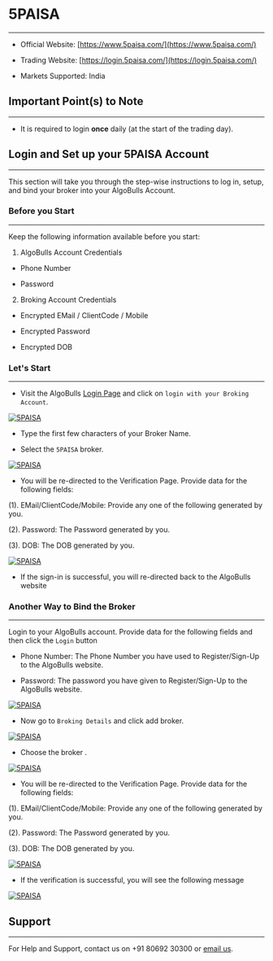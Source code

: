 # 5PAISA
---

* Official Website: [https://www.5paisa.com/](https://www.5paisa.com/)

* Trading Website: [https://login.5paisa.com/](https://login.5paisa.com/)

* Markets Supported: India

## Important Point(s) to Note
---
* It is required to login **once** daily (at the start of the trading day).

## Login and Set up your 5PAISA Account 
---
This section will take you through the step-wise instructions to log in, setup, and bind your broker into your AlgoBulls Account.

### Before you Start
---
Keep the following information available before you start:

1) AlgoBulls Account Credentials

* Phone Number

* Password

2) Broking Account Credentials

* Encrypted EMail / ClientCode / Mobile

* Encrypted Password

* Encrypted DOB

### Let's Start
---
* Visit the AlgoBulls [Login Page](https://app.algobulls.com/user/login) and click on `login with your Broking Account`.

[ ![5PAISA](imgs/algo_home.png "Click to Enlarge or Ctrl+Click to open in a new Tab") ](imgs/algo_home.png)

* Type the first few characters of your Broker Name.

* Select the `5PAISA` broker.

[ ![5PAISA](imgs/fivepaisa/5paisa1.png "Click to Enlarge or Ctrl+Click to open in a new Tab") ](imgs/fivepaisa/5paisa1.png)

* You will be re-directed to the Verification Page. Provide data for the following fields:

(1). EMail/ClientCode/Mobile: Provide any one of the following generated by you.

(2). Password: The Password generated by you.

(3). DOB: The DOB generated by you.

[ ![5PAISA](imgs/fivepaisa/fivepaisa_credentials.png "Click to Enlarge or Ctrl+Click to open in a new Tab") ](imgs/fivepaisa/fivepaisa_credentials.png)

* If the sign-in is successful, you will re-directed back to the AlgoBulls website

### Another Way to Bind the Broker
---

Login to your AlgoBulls account. Provide data for the following fields and then click the `Login` button

* Phone Number: The Phone Number you have used to Register/Sign-Up to the AlgoBulls website.

* Password: The password you have given to Register/Sign-Up to the AlgoBulls website.

[ ![5PAISA](imgs/sign-in-2.png "Click to Enlarge or Ctrl+Click to open in a new Tab") ](imgs/sign-in-2.png)

* Now go to `Broking Details` and click add broker.

[ ![5PAISA](imgs/brokingdetails.png "Click to Enlarge or Ctrl+Click to open in a new Tab") ](imgs/brokingdetails.png)

* Choose the broker .

[ ![5PAISA](imgs/fivepaisa/5paisa.png "Click to Enlarge or Ctrl+Click to open in a new Tab") ](imgs/fivepaisa/5paisa.png)

* You will be re-directed to the Verification Page. Provide data for the following fields:

(1). EMail/ClientCode/Mobile: Provide any one of the following generated by you.

(2). Password: The Password generated by you.

(3). DOB: The DOB generated by you.

[ ![5PAISA](imgs/fivepaisa/fivepaisa_credentials.png "Click to Enlarge or Ctrl+Click to open in a new Tab") ](imgs/fivepaisa/fivepaisa_credentials.png)

* If the verification is successful, you will see the following message

[ ![5PAISA](imgs/success_login.png "Click to Enlarge or Ctrl+Click to open in a new Tab") ](imgs/success_login.png)

## Support
---
For Help and Support, contact us on +91 80692 30300 or [email us](mailto:support@algobulls.com).

